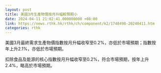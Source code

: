 ```yaml
---
layout: post
title: 美國3月生產物價按月升幅較預期小
date: 2024-04-11 21:02:41.000000000 +08:00
link: https://news.rthk.hk/rthk/ch/component/k2/1748498-20240411.htm
categories: rthk
---
```


美國3月最終需求生產物價指數按月升幅收窄至0.2%，亦低於市場預期；指數按年上升2.1%，亦低於市場預期。

扣除食品及能源的核心指數按月升幅收窄至0.2%，符合市場預期，按年上升2.4%，略高於市場預期。
